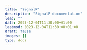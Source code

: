 ```yaml
---
title: "SignalR"
description: "SignalR documentation"
lead: ""
date: 2023-12-04T11:30:00+01:00
lastmod: 2023-12-04T11:30:00+01:00
draft: false
images: []
type: docs
---
```

